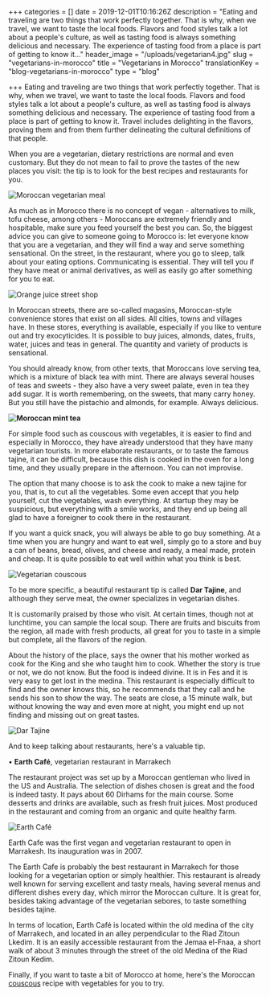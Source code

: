 +++
categories = []
date = 2019-12-01T10:16:26Z
description = "Eating and traveling are two things that work perfectly together. That is why, when we travel, we want to taste the local foods. Flavors and food styles talk a lot about a people's culture, as well as tasting food is always something delicious and necessary. The experience of tasting food from a place is part of getting to know it..."
header_image = "/uploads/vegetarian4.jpg"
slug = "vegetarians-in-morocco"
title = "Vegetarians in Morocco"
translationKey = "blog-vegetarians-in-morocco"
type = "blog"

+++
Eating and traveling are two things that work perfectly together. That is why, when we travel, we want to taste the local foods. Flavors and food styles talk a lot about a people's culture, as well as tasting food is always something delicious and necessary. The experience of tasting food from a place is part of getting to know it. Travel includes delighting in the flavors, proving them and from them further delineating the cultural definitions of that people.

When you are a vegetarian, dietary restrictions are normal and even customary. But they do not mean to fail to prove the tastes of the new places you visit: the tip is to look for the best recipes and restaurants for you.

![Moroccan vegetarian meal](/uploads/6-2.jpg "Moroccan vegetarian meal")

As much as in Morocco there is no concept of vegan - alternatives to milk, tofu cheese, among others - Moroccans are extremely friendly and hospitable, make sure you feed yourself the best you can. So, the biggest advice you can give to someone going to Morocco is: let everyone know that you are a vegetarian, and they will find a way and serve something sensational. On the street, in the restaurant, where you go to sleep, talk about your eating options. Communicating is essential. They will tell you if they have meat or animal derivatives, as well as easily go after something for you to eat.

![Orange juice street shop](/uploads/vegetarian5.jpg "Orange juice street shop")

In Moroccan streets, there are so-called magasins, Moroccan-style convenience stores that exist on all sides. All cities, towns and villages have. In these stores, everything is available, especially if you like to venture out and try exocyticides. It is possible to buy juices, almonds, dates, fruits, water, juices and teas in general. The quantity and variety of products is sensational.

You should already know, from other texts, that Moroccans love serving tea, which is a mixture of black tea with mint. There are always several houses of teas and sweets - they also have a very sweet palate, even in tea they add sugar. It is worth remembering, on the sweets, that many carry honey. But you still have the pistachio and almonds, for example. Always delicious.

**![Moroccan mint tea](/uploads/vegetarian7.jpeg "Moroccan mint tea")**

For simple food such as couscous with vegetables, it is easier to find and especially in Morocco, they have already understood that they have many vegetarian tourists. In more elaborate restaurants, or to taste the famous tajine, it can be difficult, because this dish is cooked in the oven for a long time, and they usually prepare in the afternoon. You can not improvise.

The option that many choose is to ask the cook to make a new tajine for you, that is, to cut all the vegetables. Some even accept that you help yourself, cut the vegetables, wash everything. At startup they may be suspicious, but everything with a smile works, and they end up being all glad to have a foreigner to cook there in the restaurant.

If you want a quick snack, you will always be able to go buy something. At a time when you are hungry and want to eat well, simply go to a store and buy a can of beans, bread, olives, and cheese and ready, a meal made, protein and cheap. It is quite possible to eat well within what you think is best.

![Vegetarian couscous](/uploads/vegetarian3.jpg "Vegetarian couscous")

To be more specific, a beautiful restaurant tip is called **Dar Tajine**, and although they serve meat, the owner specializes in vegetarian dishes.

It is customarily praised by those who visit. At certain times, though not at lunchtime, you can sample the local soup. There are fruits and biscuits from the region, all made with fresh products, all great for you to taste in a simple but complete, all the flavors of the region.

About the history of the place, says the owner that his mother worked as cook for the King and she who taught him to cook. Whether the story is true or not, we do not know. But the food is indeed divine. It is in Fes and it is very easy to get lost in the medina. This restaurant is especially difficult to find and the owner knows this, so he recommends that they call and he sends his son to show the way. The seats are close, a 15 minute walk, but without knowing the way and even more at night, you might end up not finding and missing out on great tastes.

![Dar Tajine](/uploads/20200518135130.png "Dar Tajine")

And to keep talking about restaurants, here's a valuable tip.

•  **Earth Café**, vegetarian restaurant in Marrakech

The restaurant project was set up by a Moroccan gentleman who lived in the US and Australia. The selection of dishes chosen is great and the food is indeed tasty. It pays about 60 Dirhams for the main course. Some desserts and drinks are available, such as fresh fruit juices. Most produced in the restaurant and coming from an organic and quite healthy farm.

![Earth Café](/uploads/hcmp13178_551090.jpeg "Earth Café")

Earth Cafe was the first vegan and vegetarian restaurant to open in Marrakesh. Its inauguration was in 2007.

The Earth Cafe is probably the best restaurant in Marrakech for those looking for a vegetarian option or simply healthier. This restaurant is already well known for serving excellent and tasty meals, having several menus and different dishes every day, which mirror the Moroccan culture. It is great for, besides taking advantage of the vegetarian sebores, to taste something besides tajine.

In terms of location, Earth Café is located within the old medina of the city of Marrakech, and located in an alley perpendicular to the Riad Zitoun Lkedim. It is an easily accessible restaurant from the Jemaa el-Fnaa, a short walk of about 3 minutes through the street of the old Medina of the Riad Zitoun Kedim.

Finally, if you want to taste a bit of Morocco at home, here's the Moroccan [couscous](/en/blog/couscous/ "couscous") recipe with vegetables for you to try.